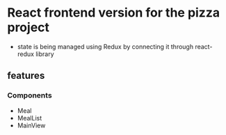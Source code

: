 # React frontend version for the pizza project
- state is being managed using Redux by connecting it through react-redux library

## features

### Components
- Meal
- MealList
- MainView

